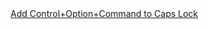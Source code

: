 <a href="karabiner://karabiner/assets/complex_modifications/importurl=https://raw.githubusercontent.com/sangguk2/custom-karabiner/master/caps_lock.json">
  Add Control+Option+Command to Caps Lock
</a>
